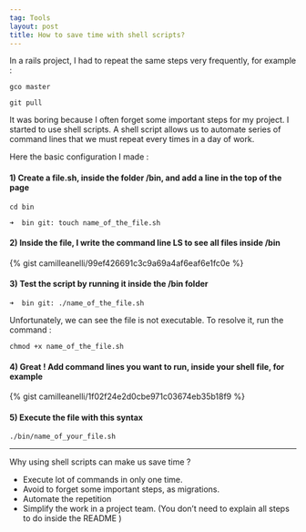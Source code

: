 ```yaml
---
tag: Tools
layout: post
title: How to save time with shell scripts?
---
```


In a rails project, I had to repeat the same steps very frequently, for example :

```
gco master
```

```
git pull
```

It was boring because I often forget some important steps for my project.
I started to use shell scripts.
A shell script allows us to automate series of command lines that we must repeat every times in a day of work.

Here the basic configuration I made :

#### 1) Create a file.sh, inside the folder /bin, and add a line in the top of the page ####

```
cd bin
```

```
➜  bin git: touch name_of_the_file.sh
```

#### 2) Inside the file, I write the command line LS to see all files inside /bin ####

{% gist camilleanelli/99ef426691c3c9a69a4af6eaf6e1fc0e %}

#### 3) Test the script by running it inside the /bin folder ####

```
➜  bin git: ./name_of_the_file.sh
```

Unfortunately, we can see the file is not executable. To resolve it, run the command :

```
chmod +x name_of_the_file.sh
```

#### 4) Great ! Add command lines you want to run, inside your shell file, for example ####

{% gist camilleanelli/1f02f24e2d0cbe971c03674eb35b18f9 %}

#### 5) Execute the file with this syntax ####

```
./bin/name_of_your_file.sh
```

***

Why using shell scripts can make us save time ?

* Execute lot of commands in only one time.
* Avoid to forget some important steps, as migrations.
* Automate the repetition
* Simplify the work in a project team. (You don’t need to explain all steps to do inside the README )
